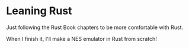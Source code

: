 # Leaning Rust

Just following the Rust Book chapters to be more comfortable with Rust.

When I finish it, I'll make a NES emulator in Rust from scratch!